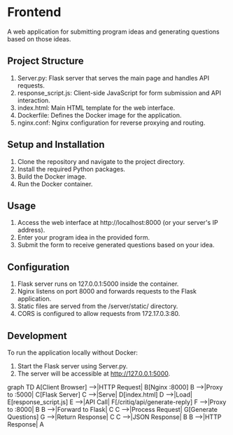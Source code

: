 # Frontend
A web application for submitting program ideas and generating questions based on those ideas.

## Project Structure

1. Server.py: Flask server that serves the main page and handles API requests.
2. response_script.js: Client-side JavaScript for form submission and API interaction.
3. index.html: Main HTML template for the web interface.
4. Dockerfile: Defines the Docker image for the application.
5. nginx.conf: Nginx configuration for reverse proxying and routing.

## Setup and Installation

1. Clone the repository and navigate to the project directory.
2. Install the required Python packages.
3. Build the Docker image.
4. Run the Docker container.

## Usage

1. Access the web interface at http://localhost:8000 (or your server's IP address).
2. Enter your program idea in the provided form.
3. Submit the form to receive generated questions based on your idea.

## Configuration

1. Flask server runs on 127.0.0.1:5000 inside the container.
2. Nginx listens on port 8000 and forwards requests to the Flask application.
3. Static files are served from the /server/static/ directory.
4. CORS is configured to allow requests from 172.17.0.3:80.

## Development
To run the application locally without Docker:

1. Start the Flask server using Server.py.
2. The server will be accessible at http://127.0.0.1:5000.


graph TD
    A[Client Browser] -->|HTTP Request| B[Nginx :8000]
    B -->|Proxy to :5000| C[Flask Server]
    C -->|Serve| D[index.html]
    D -->|Load| E[response_script.js]
    E -->|API Call| F[/critiq/api/generate-reply]
    F -->|Proxy to :8000| B
    B -->|Forward to Flask| C
    C -->|Process Request| G[Generate Questions]
    G -->|Return Response| C
    C -->|JSON Response| B
    B -->|HTTP Response| A

